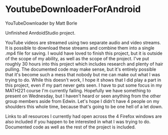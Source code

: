 # YoutubeDownloaderForAndroid

YouTubeDownloader by Matt Borle

Unfinished AnrdoidStudio project.

YouTube videos are streamed using two separate audio and video streams.
It is possible to download these streams and combine them into a single
.mp4 file for saving. I would have loved to finish this project, but it
is outside of the scope of my ability, as well as the scope of the project.
I've put roughly 30 hours into this project which includes research and plenty
of hair pulling. The documented code may make sense, but it's entirely possible
that it's become such a mess that nobody but me can make out what I was trying
to do. While this doesn't work, I hope it shows that I did play a part in this
project, even if my part never gets seen. I have to put some focus in my MATH221
course I'm currently failing. Hopefully we have something to present on Wednesday,
but I haven't heard or seen anything from the other group members aside from Edwin.
Let's hope I didn’t have 4 people on my shoulders this whole time, because that's
going to be one hell of a let down.

Links to all resources I currently had open across the 4 Firefox windows are also
included if you happen to be interested in what I was trying to do.
Documented code as well as the rest of the project is included.
